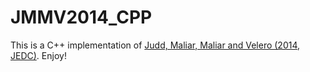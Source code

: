 # JMMV2014_CPP
This is a C++ implementation of [Judd, Maliar, Maliar and Velero (2014, JEDC)](https://lmaliar.ws.gc.cuny.edu/files/2019/01/JEDC2014_JMMV.pdf). Enjoy!
